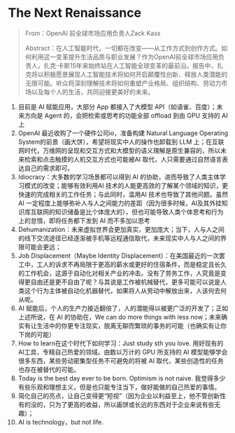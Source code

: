 # The Next Renaissance

> From：OpenAI 前全球市场应用负责人Zack Kass
>  
> Abstract：在人工智能时代，一切都在改变——从工作方式到创作方式。如何利用这一变革提升生活品质与职业发展？作为OpenAI前全球市场应用负责人，扎克·卡斯15年来始终站在人工智能全球变革的最前沿。报告中，扎克将以积极愿景展现人工智能技术将如何开启颠覆性创新、释放人类潜能的无限可能。听众将深刻理解技术将如何重塑产业格局、组织结构、劳动力市场以及每个人的生活，共同迎接更美好的未来。

1. 目前是 AI 赋能应用，大部分 App 都接入了大模型 API（如语雀、百度）；未来方向是 Agent 的，会把检索或思考的功能全部 offload 到由 GPU 支持的 AI 上
2. OpenAI 最近收购了一个硬件公司io，准备构建 Natural Language Operating System的前景（画大饼），希望将现实中人的操作也卸载到 LLM 上；在互联网时代，万维网的呈现和交互方式和大模型的语义理解是原生兼容的，所以未来检索和点击触摸的人机交互方式也可能被AI 取代，人只需要通过自然语言表达自己的需求即可。
3. Idiocracy：大多数的学习场景都可以得到 AI 的协助，进而导致了人类主体学习模式的改变；能够有效利用AI 技术的人能更高效的了解某个领域的知识，更快速的完成相关的工作任务；与此同时，滥用AI 技术也导致了其他问题。虽然 AI 一定程度上能够弥补人与人之间能力的差距（因为很多时候，AI及其外挂知识库互联网的知识储备是比个体庞大的），但也可能导致人类个体思考和行为上的怠惰，即将任务都下发到 AI 而不多加以思考
4. Dehumanization：未来虚拟世界会更加真实，更加庞大；当下，人与人之间的线下交流途径已经逐渐被手机等远程通信取代，未来现实中人与人之间的界限可能会更远；
5. Job Displacement（Maybe Identity Displacement）：在美国最近的一次罢工中，工人的诉求不再局限于更高的薪水或更好的住宿条件，而是稳定且长久的工作机会，这源于自动化对相关产业的冲击。没有了劳务工作，人究竟是变得更自由还是更不自由了呢？与其说是工作被机械替代，更多可能可以说是人类这个行为主体被自动化机器替代，如果将人从劳动中解放出来，人该何去何从呢。
6. AI 赋能后，个人的生产力接近翻倍了，人的潜能得以被更广泛的开发了；正如上述所说，在 AI 的协助在，We can do more things with less now；未来确实有让生活中的你更专注现实，脱离无聊而繁琐的事务的可能（也确实有让你下岗的可能）
7. How to learn在这个时代下如何学习：Just study sth you love. 用好现有的AI工具，专精自己热爱的领域。由数以万计的 GPU 所支持的 AI 模型能够学会很多东西，某些劳动密集型任务不可避免的将被 AI 取代，某些创造性的任务也存在被替代的可能。
8. Today is the best day ever to be born. Optimism is not naive. 我觉得多少有些乐观和理想主义，但是也只能专注当下，做好能做的自己热爱的事情。
9. 简化自己的亮点，让自己变得更“短视”（因为企业以利益至上，他不管创新性有的没的，只为了更高的收益，所以画饼或长远的东西对于企业来说有些无趣）；
10. AI is technology，but not life.

